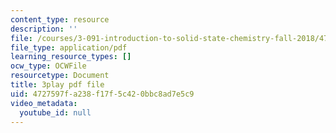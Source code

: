 ```yaml
---
content_type: resource
description: ''
file: /courses/3-091-introduction-to-solid-state-chemistry-fall-2018/4727597fa238f17f5c420bbc8ad7e5c9_1rgmGwAqMYc.pdf
file_type: application/pdf
learning_resource_types: []
ocw_type: OCWFile
resourcetype: Document
title: 3play pdf file
uid: 4727597f-a238-f17f-5c42-0bbc8ad7e5c9
video_metadata:
  youtube_id: null
---
```

